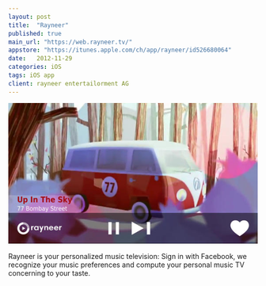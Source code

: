 ```yaml
---
layout: post
title:  "Rayneer"
published: true
main_url: "https://web.rayneer.tv/"
appstore: "https://itunes.apple.com/ch/app/rayneer/id526680064"
date:   2012-11-29
categories: iOS
tags: iOS app
client: rayneer entertailorment AG
---
```


![](/assets/apps/iOS/Rayneer/1.jpeg)

Rayneer is your personalized music television: Sign in with Facebook, we recognize your music preferences and compute your personal music TV concerning to your taste.


